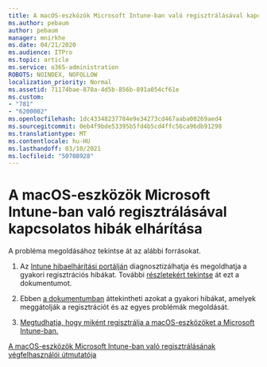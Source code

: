 ```yaml
---
title: A macOS-eszközök Microsoft Intune-ban való regisztrálásával kapcsolatos hibák elhárítása
ms.author: pebaum
author: pebaum
manager: mnirkhe
ms.date: 04/21/2020
ms.audience: ITPro
ms.topic: article
ms.service: o365-administration
ROBOTS: NOINDEX, NOFOLLOW
localization_priority: Normal
ms.assetid: 71174bae-870a-4d5b-856b-891a054cf61e
ms.custom:
- "781"
- "6200002"
ms.openlocfilehash: 1dc43348237784e9e34273cd467aaba00269aed4
ms.sourcegitcommit: 0eb4f9bde53395b5fd4b5cd4ffc56ca96db91298
ms.translationtype: MT
ms.contentlocale: hu-HU
ms.lasthandoff: 03/10/2021
ms.locfileid: "50708928"
---
```

# <a name="troubleshoot-issues-with-enrolling-macos-devices-in-microsoft-intune"></a>A macOS-eszközök Microsoft Intune-ban való regisztrálásával kapcsolatos hibák elhárítása

A probléma megoldásához tekintse át az alábbi forrásokat.
  
1. Az [Intune hibaelhárítási portálján](https://devicemanagement.microsoft.com/#blade/Microsoft_Intune_DeviceSettings/TroubleshootBlade) diagnosztizálhatja és megoldhatja a gyakori regisztrációs hibákat. További [részletekért tekintse](https://docs.microsoft.com/intune/help-desk-operators) át ezt a dokumentumot.

2. Ebben [a dokumentumban](https://docs.microsoft.com/troubleshoot/mem/intune/troubleshoot-device-enrollment-in-intune) áttekintheti azokat a gyakori hibákat, amelyek meggátolják a regisztrációt és az egyes problémák megoldását.

3. [Megtudhatja, hogy miként regisztrálja a macOS-eszközöket a Microsoft Intune-ban.](https://docs.microsoft.com/intune/macos-enroll)

[A macOS-eszközök Microsoft Intune-ban való regisztrálásának végfelhasználói útmutatója](https://docs.microsoft.com/intune-user-help/enroll-your-device-in-intune-macos-cp)
  